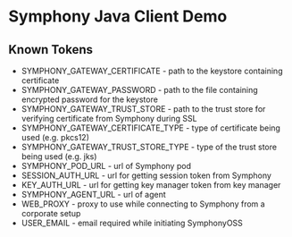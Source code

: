 # Symphony Java Client Demo

## Known Tokens
* SYMPHONY_GATEWAY_CERTIFICATE - path to the keystore containing certificate
* SYMPHONY_GATEWAY_PASSWORD - path to the file containing encrypted password for the keystore
* SYMPHONY_GATEWAY_TRUST_STORE - path to the trust store for verifying certificate from Symphony during SSL
* SYMPHONY_GATEWAY_CERTIFICATE_TYPE - type of certificate being used (e.g. pkcs12)
* SYMPHONY_GATEWAY_TRUST_STORE_TYPE - type of the trust store being used (e.g. jks)
* SYMPHONY_POD_URL - url of Symphony pod
* SESSION_AUTH_URL - url for getting session token from Symphony
* KEY_AUTH_URL - url for getting key manager token from key manager
* SYMPHONY_AGENT_URL - url of agent
* WEB_PROXY - proxy to use while connecting to Symphony from a corporate setup
* USER_EMAIL - email required while initiating SymphonyOSS 
